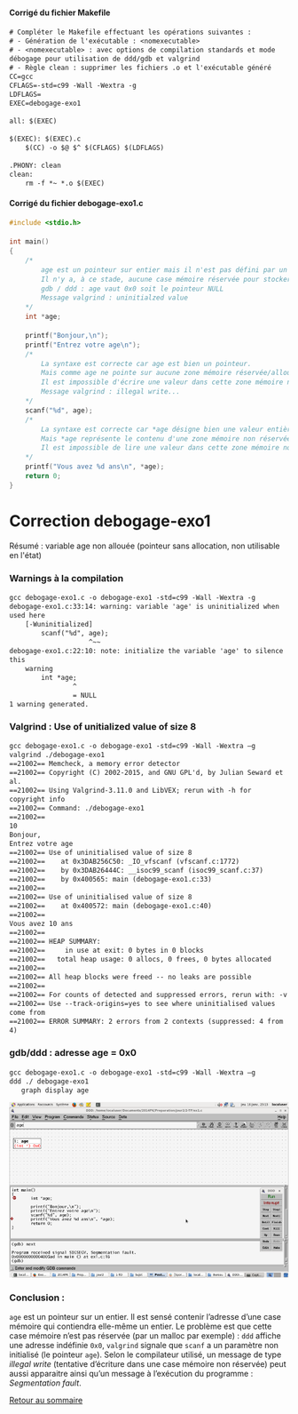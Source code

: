 #### Corrigé du fichier Makefile

```make
# Compléter le Makefile effectuant les opérations suivantes :
# - Génération de l'exécutable : <nomexecutable>
# - <nomexecutable> : avec options de compilation standards et mode débogage pour utilisation de ddd/gdb et valgrind
# - Règle clean : supprimer les fichiers .o et l'exécutable généré 
CC=gcc
CFLAGS=-std=c99 -Wall -Wextra -g
LDFLAGS=
EXEC=debogage-exo1

all: $(EXEC)

$(EXEC): $(EXEC).c
	$(CC) -o $@ $^ $(CFLAGS) $(LDFLAGS)

.PHONY: clean
clean:
	rm -f *~ *.o $(EXEC)

```

#### Corrigé du fichier debogage-exo1.c

```c
#include <stdio.h>

int main()
{
	/*
        age est un pointeur sur entier mais il n'est pas défini par un malloc par exemple.
		Il n'y a, à ce stade, aucune case mémoire réservée pour stocker un entier.
		gdb / ddd : age vaut 0x0 soit le pointeur NULL
		Message valgrind : uninitialzed value
	*/
	int *age;

	printf("Bonjour,\n");
	printf("Entrez votre age\n");
	/*
        La syntaxe est correcte car age est bien un pointeur.
		Mais comme age ne pointe sur aucune zone mémoire réservée/allouée.
		Il est impossible d'écrire une valeur dans cette zone mémoire non définie.
		Message valgrind : illegal write...
	*/
	scanf("%d", age);
	/*
        La syntaxe est correcte car *age désigne bien une valeur entière.
		Mais *age représente le contenu d'une zone mémoire non réservée/allouée.
		Il est impossible de lire une valeur dans cette zone mémoire non définie.
	*/
	printf("Vous avez %d ans\n", *age);
	return 0;
}

```

# Correction debogage-exo1

Résumé : variable age non allouée (pointeur sans allocation, non utilisable en l'état)

### Warnings à la compilation

    gcc debogage-exo1.c -o debogage-exo1 -std=c99 -Wall -Wextra -g
    debogage-exo1.c:33:14: warning: variable 'age' is uninitialized when used here
        [-Wuninitialized]
            scanf("%d", age);
                        ^~~
    debogage-exo1.c:22:10: note: initialize the variable 'age' to silence this
        warning
            int *age;
                    ^
                    = NULL
    1 warning generated.

### Valgrind : Use of unitialized value of size 8

    gcc debogage-exo1.c -o debogage-exo1 -std=c99 -Wall -Wextra –g
    valgrind ./debogage-exo1
    ==21002== Memcheck, a memory error detector
    ==21002== Copyright (C) 2002-2015, and GNU GPL'd, by Julian Seward et al.
    ==21002== Using Valgrind-3.11.0 and LibVEX; rerun with -h for copyright info
    ==21002== Command: ./debogage-exo1
    ==21002==
    10
    Bonjour,
    Entrez votre age
    ==21002== Use of uninitialised value of size 8
    ==21002==    at 0x3DAB256C50: _IO_vfscanf (vfscanf.c:1772)
    ==21002==    by 0x3DAB26444C: __isoc99_scanf (isoc99_scanf.c:37)
    ==21002==    by 0x400565: main (debogage-exo1.c:33)
    ==21002==
    ==21002== Use of uninitialised value of size 8
    ==21002==    at 0x400572: main (debogage-exo1.c:40)
    ==21002==
    Vous avez 10 ans
    ==21002==
    ==21002== HEAP SUMMARY:
    ==21002==     in use at exit: 0 bytes in 0 blocks
    ==21002==   total heap usage: 0 allocs, 0 frees, 0 bytes allocated
    ==21002==
    ==21002== All heap blocks were freed -- no leaks are possible
    ==21002==
    ==21002== For counts of detected and suppressed errors, rerun with: -v
    ==21002== Use --track-origins=yes to see where uninitialised values come from
    ==21002== ERROR SUMMARY: 2 errors from 2 contexts (suppressed: 4 from 4)

### gdb/ddd : adresse age = 0x0

    gcc debogage-exo1.c -o debogage-exo1 -std=c99 -Wall -Wextra –g
    ddd ./ debogage-exo1
	   graph display age

![screenshot ddd](solution-ddd.png)

### Conclusion :

`age` est un pointeur sur un entier. Il est sensé contenir l’adresse d’une case mémoire qui contiendra elle-même un entier. Le problème est que cette case mémoire n’est pas réservée (par un malloc par exemple) : `ddd` affiche une adresse indéfinie `0x0`, `valgrind` signale que `scanf` a un paramètre non initialisé (le pointeur `age`). Selon le compilateur utilisé, un message de type _illegal write_ (tentative d’écriture dans une case mémoire non réservée) peut aussi apparaitre ainsi qu’un message à l’exécution du programme : _Segmentation fault_.

[Retour au sommaire](?)